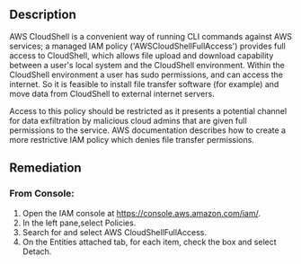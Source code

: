 ## Description

AWS CloudShell is a convenient way of running CLI commands against AWS services; a managed IAM policy ('AWSCloudShellFullAccess') provides full access to CloudShell, which allows file upload and download capability between a user's local system and the CloudShell environment. Within the CloudShell environment a user has sudo permissions, and can access the internet. So it is feasible to install file transfer software (for example) and move data from CloudShell to external internet servers.

Access to this policy should be restricted as it presents a potential channel for data exfiltration by malicious cloud admins that are given full permissions to the service. AWS documentation describes how to create a more restrictive IAM policy which denies file transfer permissions.

## Remediation

### From Console:

1. Open the IAM console at https://console.aws.amazon.com/iam/.
2. In the left pane,select Policies.
3. Search for and select AWS CloudShellFullAccess.
4. On the Entities attached tab, for each item, check the box and select Detach.